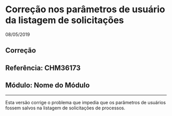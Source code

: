 # Correção nos parâmetros de usuário da listagem de solicitações
08/05/2019
## Correção
## Referência: CHM36173
## Módulo: Nome do Módulo
***

Esta versão corrige o problema que impedia que os parâmetros de usuários fossem salvos na listagem de solicitações de processos.
